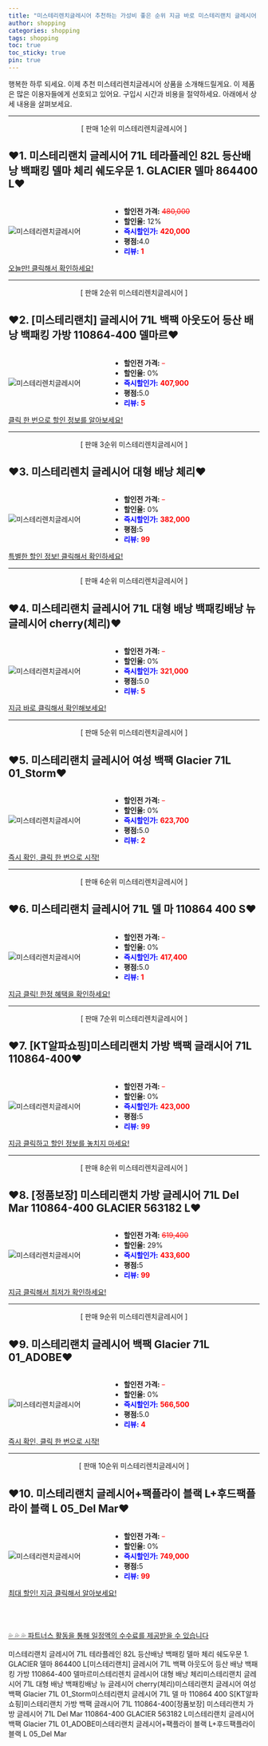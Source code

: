 ```yaml
---
title: "미스테리렌치글레시어 추천하는 가성비 좋은 순위 지금 바로 미스테리랜치 글레시어 71L 테라플레인 82L"
author: shopping
categories: shopping
tags: shopping
toc: true
toc_sticky: true
pin: true
---
```

행복한 하루 되세요. 이제 추천 미스테리렌치글레시어 상품을 소개해드릴게요. 이 제품은 많은 이용자들에게 선호되고 있어요. 구입시 시간과 비용을 절약하세요. 아래에서 상세 내용을 살펴보세요.

---
<p class="toplist" style="margin: 0 auto; display: block; width: fit-content;">[ 판매 1순위 미스테리렌치글레시어 ]</p>

<h2><strong>❤️1. 미스테리랜치 글레시어 71L 테라플레인 82L 등산배낭 백패킹 델마 체리 쉐도우문 1. GLACIER 델마 864400 L❤️</strong></h2>

<div style="display: flex; align-items: center;">
    <div style="flex: 0.4;">
        <img src="https://thumbnail10.coupangcdn.com/thumbnails/remote/230x230ex/image/vendor_inventory/afce/02eff5f65281c0c645e496554a8731cbbb7ab7d3086fb3517ead176874d2.png" alt="미스테리렌치글레시어" style="max-width: 100%;">
    </div>
    <div style="flex: 0.6; margin-left: 10px;">
        <ul>
            <li><strong>할인전 가격:</strong> <del style="color: red;">480,000</del></li>
            <li><strong>할인율:</strong> 12%</li>
            <li><span style='color:blue'><strong>즉시할인가:</strong></span> <span style='color:red'><strong>420,000</strong></span></li>
            <li><strong>평점:</strong>4.0</li>
            <li><span style='color:blue'><strong>리뷰:</strong></span> <span style='color:red'><strong>1</strong></span></li>
        </ul>
    </div>
</div>
<div class="center">
    <a href="https://selin100587001.github.io?lptag=AF9450613&subid=githubio&pageKey=7447663129&traceid=V0-153&itemId=19381294515&vendorItemId=86493827162" class="myButton">
        오늘만! 클릭해서 확인하세요!
    </a>
</div>


---
<p class="toplist" style="margin: 0 auto; display: block; width: fit-content;">[ 판매 2순위 미스테리렌치글레시어 ]</p>

<h2><strong>❤️2. [미스테리랜치] 글레시어 71L 백팩 아웃도어 등산 배낭 백패킹 가방 110864-400 델마르❤️</strong></h2>

<div style="display: flex; align-items: center;">
    <div style="flex: 0.4;">
        <img src="https://thumbnail9.coupangcdn.com/thumbnails/remote/230x230ex/image/vendor_inventory/f214/8cdf27decd032b684c871d6a7a1a36bb3d1fe2a97924f09c88b312bf4c7e.jpg" alt="미스테리렌치글레시어" style="max-width: 100%;">
    </div>
    <div style="flex: 0.6; margin-left: 10px;">
        <ul>
            <li><strong>할인전 가격:</strong> <del style="color: red;">-</del></li>
            <li><strong>할인율:</strong> 0%</li>
            <li><span style='color:blue'><strong>즉시할인가:</strong></span> <span style='color:red'><strong>407,900</strong></span></li>
            <li><strong>평점:</strong>5.0</li>
            <li><span style='color:blue'><strong>리뷰:</strong></span> <span style='color:red'><strong>5</strong></span></li>
        </ul>
    </div>
</div>
<div class="center">
    <a href="https://selin100587001.github.io?lptag=AF9450613&subid=githubio&pageKey=7352739034&traceid=V0-153&itemId=17844307750&vendorItemId=85007844353" class="myButton">
        클릭 한 번으로 할인 정보를 알아보세요!
    </a>
</div>


---
<p class="toplist" style="margin: 0 auto; display: block; width: fit-content;">[ 판매 3순위 미스테리렌치글레시어 ]</p>

<h2><strong>❤️3. 미스테리렌치 글레시어 대형 배낭 체리❤️</strong></h2>

<div style="display: flex; align-items: center;">
    <div style="flex: 0.4;">
        <img src="https://thumbnail10.coupangcdn.com/thumbnails/remote/230x230ex/image/vendor_inventory/8103/d00cbf334c1379f0a834d99cd0f2470c1b9d18316f96e88dbe49b8761a87.jpg" alt="미스테리렌치글레시어" style="max-width: 100%;">
    </div>
    <div style="flex: 0.6; margin-left: 10px;">
        <ul>
            <li><strong>할인전 가격:</strong> <del style="color: red;">-</del></li>
            <li><strong>할인율:</strong> 0%</li>
            <li><span style='color:blue'><strong>즉시할인가:</strong></span> <span style='color:red'><strong>382,000</strong></span></li>
            <li><strong>평점:</strong>5</li>
            <li><span style='color:blue'><strong>리뷰:</strong></span> <span style='color:red'><strong>99</strong></span></li>
        </ul>
    </div>
</div>
<div class="center">
    <a href="https://selin100587001.github.io?lptag=AF9450613&subid=githubio&pageKey=7699631441&traceid=V0-153&itemId=20611664514&vendorItemId=87686064285" class="myButton">
        특별한 할인 정보! 클릭해서 확인하세요!
    </a>
</div>


---
<p class="toplist" style="margin: 0 auto; display: block; width: fit-content;">[ 판매 4순위 미스테리렌치글레시어 ]</p>

<h2><strong>❤️4. 미스테리랜치 글레시어 71L 대형 배낭 백패킹배낭 뉴 글레시어 cherry(체리)❤️</strong></h2>

<div style="display: flex; align-items: center;">
    <div style="flex: 0.4;">
        <img src="https://thumbnail9.coupangcdn.com/thumbnails/remote/230x230ex/image/vendor_inventory/f48a/cb3ecd0e42f5c57f796cdf2ab33af322232054e7c28a2363c8eaa0388cc8.jpeg" alt="미스테리렌치글레시어" style="max-width: 100%;">
    </div>
    <div style="flex: 0.6; margin-left: 10px;">
        <ul>
            <li><strong>할인전 가격:</strong> <del style="color: red;">-</del></li>
            <li><strong>할인율:</strong> 0%</li>
            <li><span style='color:blue'><strong>즉시할인가:</strong></span> <span style='color:red'><strong>321,000</strong></span></li>
            <li><strong>평점:</strong>5.0</li>
            <li><span style='color:blue'><strong>리뷰:</strong></span> <span style='color:red'><strong>5</strong></span></li>
        </ul>
    </div>
</div>
<div class="center">
    <a href="https://selin100587001.github.io?lptag=AF9450613&subid=githubio&pageKey=7352739034&traceid=V0-153&itemId=18925016857&vendorItemId=86052012025" class="myButton">
        지금 바로 클릭해서 확인해보세요!
    </a>
</div>


---
<p class="toplist" style="margin: 0 auto; display: block; width: fit-content;">[ 판매 5순위 미스테리렌치글레시어 ]</p>

<h2><strong>❤️5. 미스테리랜치 글레시어 여성 백팩 Glacier 71L 01_Storm❤️</strong></h2>

<div style="display: flex; align-items: center;">
    <div style="flex: 0.4;">
        <img src="https://thumbnail9.coupangcdn.com/thumbnails/remote/230x230ex/image/vendor_inventory/4e37/2b83dd0c13fd1d26d7fd3ce444b343ea7e063659b516a3b7ad9630da1b7f.jpg" alt="미스테리렌치글레시어" style="max-width: 100%;">
    </div>
    <div style="flex: 0.6; margin-left: 10px;">
        <ul>
            <li><strong>할인전 가격:</strong> <del style="color: red;">-</del></li>
            <li><strong>할인율:</strong> 0%</li>
            <li><span style='color:blue'><strong>즉시할인가:</strong></span> <span style='color:red'><strong>623,700</strong></span></li>
            <li><strong>평점:</strong>5.0</li>
            <li><span style='color:blue'><strong>리뷰:</strong></span> <span style='color:red'><strong>2</strong></span></li>
        </ul>
    </div>
</div>
<div class="center">
    <a href="https://selin100587001.github.io?lptag=AF9450613&subid=githubio&pageKey=2154351703&traceid=V0-153&itemId=3659109476&vendorItemId=88754393328" class="myButton">
        즉시 확인, 클릭 한 번으로 시작!
    </a>
</div>


---
<p class="toplist" style="margin: 0 auto; display: block; width: fit-content;">[ 판매 6순위 미스테리렌치글레시어 ]</p>

<h2><strong>❤️6. 미스테리랜치 글레시어 71L 델 마 110864 400 S❤️</strong></h2>

<div style="display: flex; align-items: center;">
    <div style="flex: 0.4;">
        <img src="https://thumbnail7.coupangcdn.com/thumbnails/remote/230x230ex/image/vendor_inventory/8f76/83cb97f227942a6ac26d354c422b7b77a609415227d68b1e9e8bf9c5ba56.jpg" alt="미스테리렌치글레시어" style="max-width: 100%;">
    </div>
    <div style="flex: 0.6; margin-left: 10px;">
        <ul>
            <li><strong>할인전 가격:</strong> <del style="color: red;">-</del></li>
            <li><strong>할인율:</strong> 0%</li>
            <li><span style='color:blue'><strong>즉시할인가:</strong></span> <span style='color:red'><strong>417,400</strong></span></li>
            <li><strong>평점:</strong>5.0</li>
            <li><span style='color:blue'><strong>리뷰:</strong></span> <span style='color:red'><strong>1</strong></span></li>
        </ul>
    </div>
</div>
<div class="center">
    <a href="https://selin100587001.github.io?lptag=AF9450613&subid=githubio&pageKey=7343799189&traceid=V0-153&itemId=18882035141&vendorItemId=87646389289" class="myButton">
        지금 클릭! 한정 혜택을 확인하세요!
    </a>
</div>


---
<p class="toplist" style="margin: 0 auto; display: block; width: fit-content;">[ 판매 7순위 미스테리렌치글레시어 ]</p>

<h2><strong>❤️7. [KT알파쇼핑]미스테리랜치 가방 백팩 글래시어 71L 110864-400❤️</strong></h2>

<div style="display: flex; align-items: center;">
    <div style="flex: 0.4;">
        <img src="https://thumbnail6.coupangcdn.com/thumbnails/remote/230x230ex/image/vendor_inventory/cf62/a3fa60227220073570b5b7b67c1f35bd3bbeb9edc475e1408c860dd91bdf.jpg" alt="미스테리렌치글레시어" style="max-width: 100%;">
    </div>
    <div style="flex: 0.6; margin-left: 10px;">
        <ul>
            <li><strong>할인전 가격:</strong> <del style="color: red;">-</del></li>
            <li><strong>할인율:</strong> 0%</li>
            <li><span style='color:blue'><strong>즉시할인가:</strong></span> <span style='color:red'><strong>423,000</strong></span></li>
            <li><strong>평점:</strong>5</li>
            <li><span style='color:blue'><strong>리뷰:</strong></span> <span style='color:red'><strong>99</strong></span></li>
        </ul>
    </div>
</div>
<div class="center">
    <a href="https://selin100587001.github.io?lptag=AF9450613&subid=githubio&pageKey=7582092018&traceid=V0-153&itemId=20016887582&vendorItemId=87113665564" class="myButton">
        지금 클릭하고 할인 정보를 놓치지 마세요!
    </a>
</div>


---
<p class="toplist" style="margin: 0 auto; display: block; width: fit-content;">[ 판매 8순위 미스테리렌치글레시어 ]</p>

<h2><strong>❤️8. [정품보장] 미스테리랜치 가방 글레시어 71L Del Mar 110864-400 GLACIER 563182 L❤️</strong></h2>

<div style="display: flex; align-items: center;">
    <div style="flex: 0.4;">
        <img src="https://thumbnail8.coupangcdn.com/thumbnails/remote/230x230ex/image/vendor_inventory/477d/ba563bc24b35886f356a06451b684f8bbdc3bfd96f0cd18f7eb797c06f05.jpg" alt="미스테리렌치글레시어" style="max-width: 100%;">
    </div>
    <div style="flex: 0.6; margin-left: 10px;">
        <ul>
            <li><strong>할인전 가격:</strong> <del style="color: red;">619,400</del></li>
            <li><strong>할인율:</strong> 29%</li>
            <li><span style='color:blue'><strong>즉시할인가:</strong></span> <span style='color:red'><strong>433,600</strong></span></li>
            <li><strong>평점:</strong>5</li>
            <li><span style='color:blue'><strong>리뷰:</strong></span> <span style='color:red'><strong>99</strong></span></li>
        </ul>
    </div>
</div>
<div class="center">
    <a href="https://selin100587001.github.io?lptag=AF9450613&subid=githubio&pageKey=8084341204&traceid=V0-153&itemId=22808117889&vendorItemId=90290581037" class="myButton">
        지금 클릭해서 최저가 확인하세요!
    </a>
</div>


---
<p class="toplist" style="margin: 0 auto; display: block; width: fit-content;">[ 판매 9순위 미스테리렌치글레시어 ]</p>

<h2><strong>❤️9. 미스테리랜치 글레시어 백팩 Glacier 71L 01_ADOBE❤️</strong></h2>

<div style="display: flex; align-items: center;">
    <div style="flex: 0.4;">
        <img src="https://thumbnail10.coupangcdn.com/thumbnails/remote/230x230ex/image/vendor_inventory/ae6d/894ba3b94dda254b0d5544de74d99131f6f3f263c31f28448443fdac2094.jpg" alt="미스테리렌치글레시어" style="max-width: 100%;">
    </div>
    <div style="flex: 0.6; margin-left: 10px;">
        <ul>
            <li><strong>할인전 가격:</strong> <del style="color: red;">-</del></li>
            <li><strong>할인율:</strong> 0%</li>
            <li><span style='color:blue'><strong>즉시할인가:</strong></span> <span style='color:red'><strong>566,500</strong></span></li>
            <li><strong>평점:</strong>5.0</li>
            <li><span style='color:blue'><strong>리뷰:</strong></span> <span style='color:red'><strong>4</strong></span></li>
        </ul>
    </div>
</div>
<div class="center">
    <a href="https://selin100587001.github.io?lptag=AF9450613&subid=githubio&pageKey=1085369060&traceid=V0-153&itemId=2039349530&vendorItemId=88754365607" class="myButton">
        즉시 확인, 클릭 한 번으로 시작!
    </a>
</div>


---
<p class="toplist" style="margin: 0 auto; display: block; width: fit-content;">[ 판매 10순위 미스테리렌치글레시어 ]</p>

<h2><strong>❤️10. 미스테리랜치 글레시어+팩플라이 블랙 L+후드팩플라이 블랙 L 05_Del Mar❤️</strong></h2>

<div style="display: flex; align-items: center;">
    <div style="flex: 0.4;">
        <img src="https://thumbnail8.coupangcdn.com/thumbnails/remote/230x230ex/image/vendor_inventory/5c4c/fadec849af20193447d1026fff803d267c7a90067b2d438f1eba204861dd.jpg" alt="미스테리렌치글레시어" style="max-width: 100%;">
    </div>
    <div style="flex: 0.6; margin-left: 10px;">
        <ul>
            <li><strong>할인전 가격:</strong> <del style="color: red;">-</del></li>
            <li><strong>할인율:</strong> 0%</li>
            <li><span style='color:blue'><strong>즉시할인가:</strong></span> <span style='color:red'><strong>749,000</strong></span></li>
            <li><strong>평점:</strong>5</li>
            <li><span style='color:blue'><strong>리뷰:</strong></span> <span style='color:red'><strong>99</strong></span></li>
        </ul>
    </div>
</div>
<div class="center">
    <a href="https://selin100587001.github.io?lptag=AF9450613&subid=githubio&pageKey=6802003548&traceid=V0-153&itemId=16059374975&vendorItemId=83262705240" class="myButton">
        최대 할인! 지금 클릭해서 알아보세요!
    </a>
</div>

<br><br><br>[💦 💦 💦 파트너스 활동을 통해 일정액의 수수료를 제공받을 수 있습니다](https://link.coupang.com/a/bcpT2c)<br><br>미스테리랜치 글레시어 71L 테라플레인 82L 등산배낭 백패킹 델마 체리 쉐도우문 1. GLACIER 델마 864400 L[미스테리랜치] 글레시어 71L 백팩 아웃도어 등산 배낭 백패킹 가방 110864-400 델마르미스테리렌치 글레시어 대형 배낭 체리미스테리랜치 글레시어 71L 대형 배낭 백패킹배낭 뉴 글레시어 cherry(체리)미스테리랜치 글레시어 여성 백팩 Glacier 71L 01_Storm미스테리랜치 글레시어 71L 델 마 110864 400 S[KT알파쇼핑]미스테리랜치 가방 백팩 글래시어 71L 110864-400[정품보장] 미스테리랜치 가방 글레시어 71L Del Mar 110864-400 GLACIER 563182 L미스테리랜치 글레시어 백팩 Glacier 71L 01_ADOBE미스테리랜치 글레시어+팩플라이 블랙 L+후드팩플라이 블랙 L 05_Del Mar
